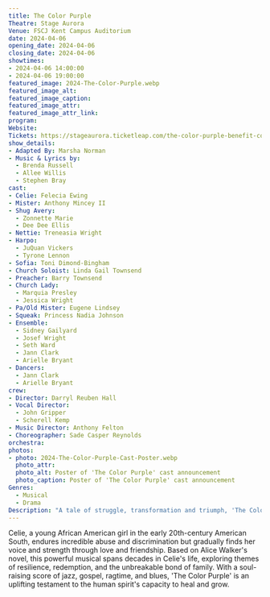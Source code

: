 ```yaml
---
title: The Color Purple
Theatre: Stage Aurora
Venue: FSCJ Kent Campus Auditorium
date: 2024-04-06
opening_date: 2024-04-06 
closing_date: 2024-04-06
showtimes:
- 2024-04-06 14:00:00
- 2024-04-06 19:00:00
featured_image: 2024-The-Color-Purple.webp
featured_image_alt: 
featured_image_caption: 
featured_image_attr: 
featured_image_attr_link: 
program:
Website: 
Tickets: https://stageaurora.ticketleap.com/the-color-purple-benefit-concert/?fbclid=IwAR2XAQo5DKTKr8OPFdlvNIZIcMMEtjziBqxr4U6NwiFtfwORMc8qDVpPavU_aem_ATTBP4O8x4Wq-uRJcqAotqV9I_XAhHpaQWsBInbq2HdnrnwF8WDP2tBhQcUFWxw6TCqbod_tqPM5vaFJCnkWlUPn
show_details: 
- Adapted By: Marsha Norman
- Music & Lyrics by: 
  - Brenda Russell
  - Allee Willis
  - Stephen Bray
cast:
- Celie: Felecia Ewing
- Mister: Anthony Mincey II
- Shug Avery: 
  - Zonnette Marie
  - Dee Dee Ellis
- Nettie: Treneasia Wright
- Harpo: 
  - JuQuan Vickers
  - Tyrone Lennon
- Sofia: Toni Dimond-Bingham
- Church Soloist: Linda Gail Townsend
- Preacher: Barry Townsend
- Church Lady: 
  - Marquia Presley
  - Jessica Wright
- Pa/Old Mister: Eugene Lindsey
- Squeak: Princess Nadia Johnson
- Ensemble: 
  - Sidney Gailyard
  - Josef Wright
  - Seth Ward
  - Jann Clark
  - Arielle Bryant
- Dancers: 
  - Jann Clark
  - Arielle Bryant
crew:
- Director: Darryl Reuben Hall
- Vocal Director: 
  - John Gripper
  - Scherell Kemp 
- Music Director: Anthony Felton
- Choreographer: Sade Casper Reynolds
orchestra:
photos:
- photo: 2024-The-Color-Purple-Cast-Poster.webp
  photo_attr: 
  photo_alt: Poster of 'The Color Purple' cast announcement
  photo_caption: Poster of 'The Color Purple' cast announcement
Genres:
  - Musical
  - Drama
Description: "A tale of struggle, transformation and triumph, 'The Color Purple' follows Celie's journey from despair to empowerment in the American South."
---
```

Celie, a young African American girl in the early 20th-century American South, endures incredible abuse and discrimination but gradually finds her voice and strength through love and friendship. Based on Alice Walker's novel, this powerful musical spans decades in Celie's life, exploring themes of resilience, redemption, and the unbreakable bond of family. With a soul-raising score of jazz, gospel, ragtime, and blues, 'The Color Purple' is an uplifting testament to the human spirit's capacity to heal and grow.
